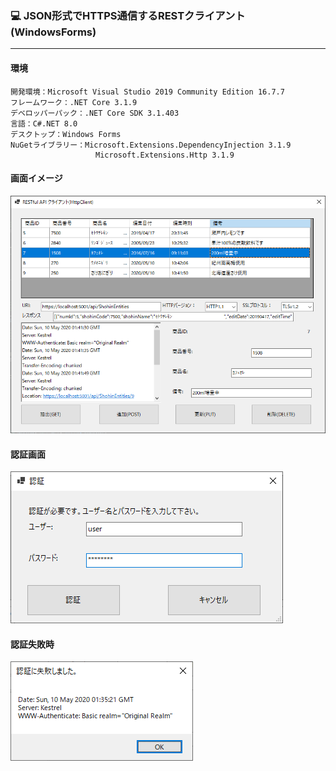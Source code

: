 ﻿### :computer: JSON形式でHTTPS通信するRESTクライアント(WindowsForms)
___
#### 環境
```
開発環境：Microsoft Visual Studio 2019 Community Edition 16.7.7  
フレームワーク：.NET Core 3.1.9  
デベロッパーパック：.NET Core SDK 3.1.403  
言語：C#.NET 8.0  
デスクトップ：Windows Forms  
NuGetライブラリー：Microsoft.Extensions.DependencyInjection 3.1.9  
                   Microsoft.Extensions.Http 3.1.9  

```

#### 画面イメージ  
![Img](ReadmeImg.png)  

#### 認証画面  
![Img2](ReadmeImg2.png)  

#### 認証失敗時  
![Img3](ReadmeImg3.png)  